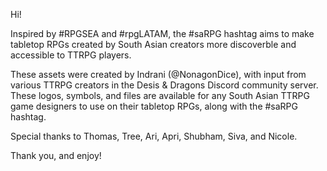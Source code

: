 Hi!

Inspired by #RPGSEA and #rpgLATAM, the #saRPG hashtag aims to make tabletop RPGs created by South Asian creators more discoverble and accessible to TTRPG players.

These assets were created by Indrani (@NonagonDice), with input from various TTRPG creators in the Desis & Dragons Discord community server. These logos, symbols, and files are available for any South Asian TTRPG game designers to use on their tabletop RPGs, along with the #saRPG hashtag.

Special thanks to Thomas, Tree, Ari, Apri, Shubham, Siva, and Nicole. 

Thank you, and enjoy!
